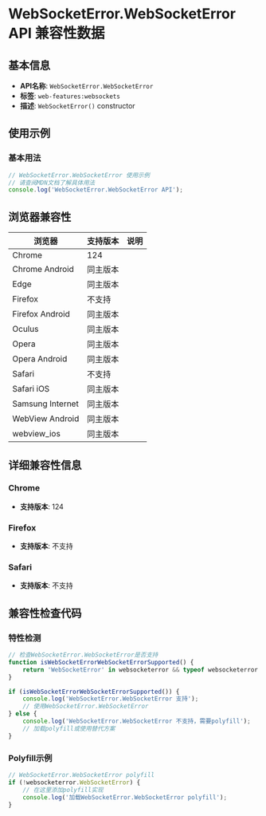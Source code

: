 # WebSocketError.WebSocketError API 兼容性数据

## 基本信息

- **API名称**: `WebSocketError.WebSocketError`
- **标签**: `web-features:websockets`
- **描述**: `WebSocketError()` constructor

## 使用示例

### 基本用法

```javascript
// WebSocketError.WebSocketError 使用示例
// 请查阅MDN文档了解具体用法
console.log('WebSocketError.WebSocketError API');
```

## 浏览器兼容性

| 浏览器 | 支持版本 | 说明 |
|--------|----------|------|
| Chrome | 124 |  |
| Chrome Android | 同主版本 |  |
| Edge | 同主版本 |  |
| Firefox | 不支持 |  |
| Firefox Android | 同主版本 |  |
| Oculus | 同主版本 |  |
| Opera | 同主版本 |  |
| Opera Android | 同主版本 |  |
| Safari | 不支持 |  |
| Safari iOS | 同主版本 |  |
| Samsung Internet | 同主版本 |  |
| WebView Android | 同主版本 |  |
| webview_ios | 同主版本 |  |

## 详细兼容性信息

### Chrome

- **支持版本**: 124

### Firefox

- **支持版本**: 不支持

### Safari

- **支持版本**: 不支持

## 兼容性检查代码

### 特性检测

```javascript
// 检查WebSocketError.WebSocketError是否支持
function isWebSocketErrorWebSocketErrorSupported() {
    return 'WebSocketError' in websocketerror && typeof websocketerror.WebSocketError === 'function';
}

if (isWebSocketErrorWebSocketErrorSupported()) {
    console.log('WebSocketError.WebSocketError 支持');
    // 使用WebSocketError.WebSocketError
} else {
    console.log('WebSocketError.WebSocketError 不支持，需要polyfill');
    // 加载polyfill或使用替代方案
}
```

### Polyfill示例

```javascript
// WebSocketError.WebSocketError polyfill
if (!websocketerror.WebSocketError) {
    // 在这里添加polyfill实现
    console.log('加载WebSocketError.WebSocketError polyfill');
}
```

